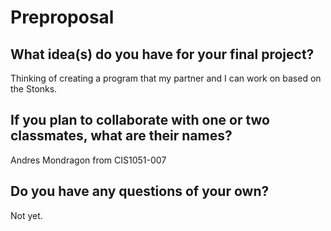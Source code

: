 # Preproposal

## What idea(s) do you have for your final project?

Thinking of creating a program that my partner and I can work on based on the Stonks. 

## If you plan to collaborate with one or two classmates, what are their names?

Andres Mondragon from CIS1051-007

## Do you have any questions of your own?

Not yet. 
